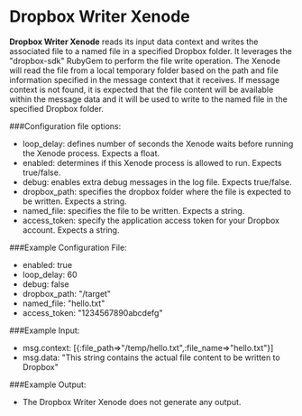 Dropbox Writer Xenode
=====================

**Dropbox Writer Xenode** reads its input data context and writes the associated file to a named file in a specified Dropbox folder. It leverages the "dropbox-sdk" RubyGem to perform the file write operation. The Xenode will read the file from a local temporary folder based on the path and file information specified in the message context that it receives. If message context is not found, it is expected that the file content will be available within the message data and it will be used to write to the named file in the specified Dropbox folder.  

###Configuration file options:
* loop_delay: defines number of seconds the Xenode waits before running the Xenode process. Expects a float. 
* enabled: determines if this Xenode process is allowed to run. Expects true/false.
* debug: enables extra debug messages in the log file. Expects true/false.
* dropbox_path: specifies the dropbox folder where the file is expected to be written. Expects a string.   
* named_file: specifies the file to be written. Expects a string.
* access_token: specify the application access token for your Dropbox account. Expects a string.

###Example Configuration File:
* enabled: true
* loop_delay: 60
* debug: false
* dropbox_path: "/target"
* named_file: "hello.txt"
* access_token: "1234567890abcdefg"

###Example Input:     
* msg.context: [{:file_path=>"/temp/hello.txt",:file_name=>"hello.txt"}] 
* msg.data:  "This string contains the actual file content to be written to Dropbox"

###Example Output:   
* The Dropbox Writer Xenode does not generate any output.
